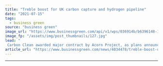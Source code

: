 ```yaml
---
title: "Treble boost for UK carbon capture and hydrogen pipeline"
date: "2021-07-15"
tags: 
  - business green
source: "business green"
image_url: "https://www.businessgreen.com/api/v1/wps/036914b/b6396148-19ab-4aad-8baa-3a7e50804cc6/3/Aldbrough-2-185x114.jpg"
image_fp: "/assets/img/post_thumbnails/127.jpg"
lead: "
 Carbon Clean awarded major contract by Acorn Project, as plans announced for major new Teesside CCS power project and proposals unveiled for world-leading hydrogen storage facilities ..."
article_url: "https://www.businessgreen.com/news/4034478/treble-boost-uk-carbon-capture-hydrogen-pipeline"
---
```


---
